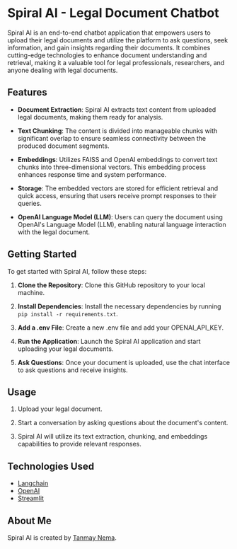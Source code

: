 # Spiral AI - Legal Document Chatbot

Spiral AI is an end-to-end chatbot application that empowers users to upload their legal documents and utilize the platform to ask questions, seek information, and gain insights regarding their documents. It combines cutting-edge technologies to enhance document understanding and retrieval, making it a valuable tool for legal professionals, researchers, and anyone dealing with legal documents.

## Features

- **Document Extraction**: Spiral AI extracts text content from uploaded legal documents, making them ready for analysis.

- **Text Chunking**: The content is divided into manageable chunks with significant overlap to ensure seamless connectivity between the produced document segments.

- **Embeddings**: Utilizes FAISS and OpenAI embeddings to convert text chunks into three-dimensional vectors. This embedding process enhances response time and system performance.

- **Storage**: The embedded vectors are stored for efficient retrieval and quick access, ensuring that users receive prompt responses to their queries.

- **OpenAI Language Model (LLM)**: Users can query the document using OpenAI's Language Model (LLM), enabling natural language interaction with the legal document.

## Getting Started

To get started with Spiral AI, follow these steps:

1. **Clone the Repository**: Clone this GitHub repository to your local machine.

2. **Install Dependencies**: Install the necessary dependencies by running `pip install -r requirements.txt`.

3. **Add a .env File**: Create a new .env file and add your OPENAI_API_KEY.
   
4. **Run the Application**: Launch the Spiral AI application and start uploading your legal documents. 

5. **Ask Questions**: Once your document is uploaded, use the chat interface to ask questions and receive insights.

## Usage

1. Upload your legal document.

2. Start a conversation by asking questions about the document's content.

3. Spiral AI will utilize its text extraction, chunking, and embeddings capabilities to provide relevant responses.

## Technologies Used

- [Langchain](https://streamlit.io/)
- [OpenAI](https://python.langchain.com)
- [Streamlit](https://platform.openai.com/docs/models)

## About Me

Spiral AI is created by [Tanmay Nema](https://www.linkedin.com/in/tanmay-nema-0754721bb/).
